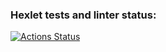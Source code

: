 ### Hexlet tests and linter status:
[![Actions Status](https://github.com/Terzia/python-project-50/workflows/hexlet-check/badge.svg)](https://github.com/Terzia/python-project-50/actions)